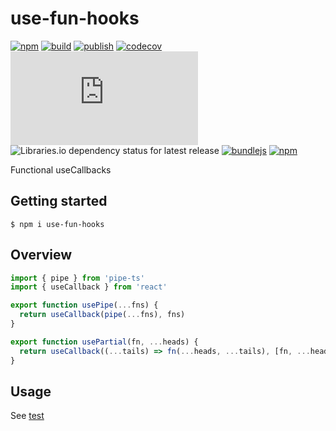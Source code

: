 # use-fun-hooks

[![npm](https://img.shields.io/npm/v/use-fun-hooks)](https://npm.im/use-fun-hooks)
[![build](https://github.com/iyegoroff/use-fun-hooks/workflows/build/badge.svg)](https://github.com/iyegoroff/use-fun-hooks/actions/workflows/build.yml)
[![publish](https://github.com/iyegoroff/use-fun-hooks/workflows/publish/badge.svg)](https://github.com/iyegoroff/use-fun-hooks/actions/workflows/publish.yml)
[![codecov](https://codecov.io/gh/iyegoroff/use-fun-hooks/branch/main/graph/badge.svg?t=1520230083925)](https://codecov.io/gh/iyegoroff/use-fun-hooks)
[![Type Coverage](https://img.shields.io/badge/dynamic/json.svg?label=type-coverage&prefix=%E2%89%A5&suffix=%&query=$.typeCoverage.atLeast&uri=https%3A%2F%2Fraw.githubusercontent.com%2Fiyegoroff%2Fuse-fun-hooks%2Fmain%2Fpackage.json)](https://github.com/plantain-00/type-coverage)
![Libraries.io dependency status for latest release](https://img.shields.io/librariesio/release/npm/use-fun-hooks/0.0.2)
[![bundlejs](https://deno.bundlejs.com/?q=use-fun-hooks@0.0.2,use-fun-hooks@0.0.2&treeshake=[*],[{+default+}]&config={%22esbuild%22:{%22external%22:[%22react%22]}}&badge=)](https://bundlejs.com/?q=use-fun-hooks)
[![npm](https://img.shields.io/npm/l/use-fun-hooks.svg?t=1495378566925)](https://www.npmjs.com/package/use-fun-hooks)

Functional useCallbacks

## Getting started

`$ npm i use-fun-hooks`

## Overview

```js
import { pipe } from 'pipe-ts'
import { useCallback } from 'react'

export function usePipe(...fns) {
  return useCallback(pipe(...fns), fns)
}

export function usePartial(fn, ...heads) {
  return useCallback((...tails) => fn(...heads, ...tails), [fn, ...heads])
}
```

## Usage

See [test](/test/index.spec.tsx)
